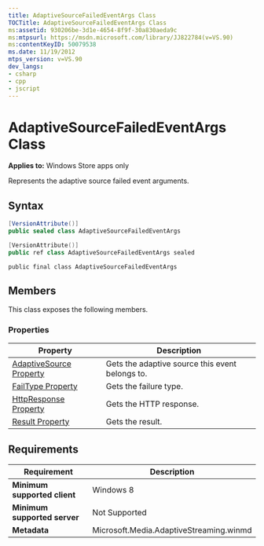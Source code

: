 ```yaml
---
title: AdaptiveSourceFailedEventArgs Class
TOCTitle: AdaptiveSourceFailedEventArgs Class
ms:assetid: 930206be-3d1e-4654-8f9f-30a830aeda9c
ms:mtpsurl: https://msdn.microsoft.com/library/JJ822784(v=VS.90)
ms:contentKeyID: 50079538
ms.date: 11/19/2012
mtps_version: v=VS.90
dev_langs:
- csharp
- cpp
- jscript
---
```


# AdaptiveSourceFailedEventArgs Class

**Applies to:** Windows Store apps only

Represents the adaptive source failed event arguments.

## Syntax

```csharp
[VersionAttribute()]
public sealed class AdaptiveSourceFailedEventArgs
```

```cpp
[VersionAttribute()]
public ref class AdaptiveSourceFailedEventArgs sealed
```

```jscript
public final class AdaptiveSourceFailedEventArgs
```

## Members

This class exposes the following members.

### Properties

|Property|Description|
|--- |--- |
|[AdaptiveSource Property](adaptivesourcefailedeventargs-adaptivesource-property.md)|Gets the adaptive source this event belongs to.|
|[FailType Property](adaptivesourcefailedeventargs-failtype-property.md)|Gets the failure type.|
|[HttpResponse Property](adaptivesourcefailedeventargs-httpresponse-property.md)|Gets the HTTP response.|
|[Result Property](adaptivesourcefailedeventargs-result-property.md)|Gets the result.|

## Requirements

|Requirement|Description|
|--- |--- |
|**Minimum supported client**|Windows 8|
|**Minimum supported server**|Not Supported|
|**Metadata**|Microsoft.Media.AdaptiveStreaming.winmd|

